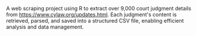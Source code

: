 A web scraping project using R to extract over 9,000 court judgment details from https://www.cylaw.org/updates.html. Each judgment's content is retrieved, parsed, and saved into a structured CSV file, enabling efficient analysis and data management.
